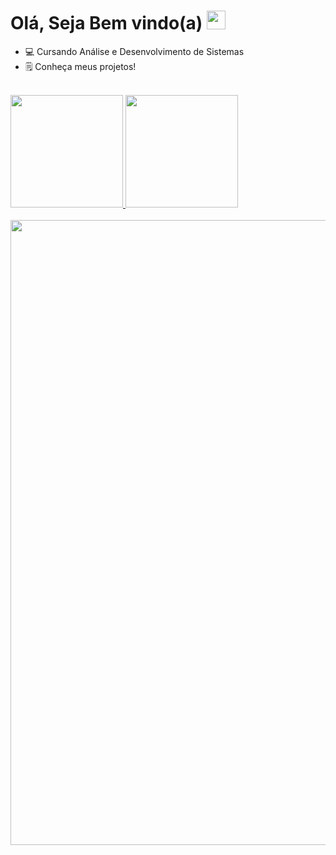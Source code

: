 # Olá, Seja Bem vindo(a) <img src="https://media2.giphy.com/media/v1.Y2lkPTc5MGI3NjExYm8zMnJ0YXlpcmhnbXQ2Y3lyOXNtcnRpMndhOHY0dDg0NWNjZWVoZyZlcD12MV9pbnRlcm5hbF9naWZfYnlfaWQmY3Q9cw/xUPGcfEAZhlZXCZrbi/giphy.gif" width="30px">

- 💻 Cursando Análise e Desenvolvimento de Sistemas
- 🗒️ Conheça meus projetos!

<br>
<div>
<a href="https://github.com/camsste">
<img loading="lazy" height="180em" src="https://github-readme-stats.vercel.app/api/top-langs/?username=gabrielsantiag0&layout=compact&langs_count=7&theme=dracula"/>
<img loading="lazy" height="180em" src="https://github-readme-stats.vercel.app/api?username=gabrielsantiag0&show_icons=true&theme=dracula&include_all_commits=true&count_private=true"/>
</div>

<br>
<img src="https://media2.giphy.com/media/v1.Y2lkPTc5MGI3NjExZ2ZiYWptcjdpczlvbmp5dG4zcXNpc2l6djRieWhzNDZ6eW1xNHpoMiZlcD12MV9pbnRlcm5hbF9naWZfYnlfaWQmY3Q9Zw/VbnUQpnihPSIgIXuZv/giphy.gif
" width="1000px"> 

<!---
camsste/camsste is a ✨ special ✨ repository because its `README.md` (this file) appears on your GitHub profile.
You can click the Preview link to take a look at your changes.
--->
